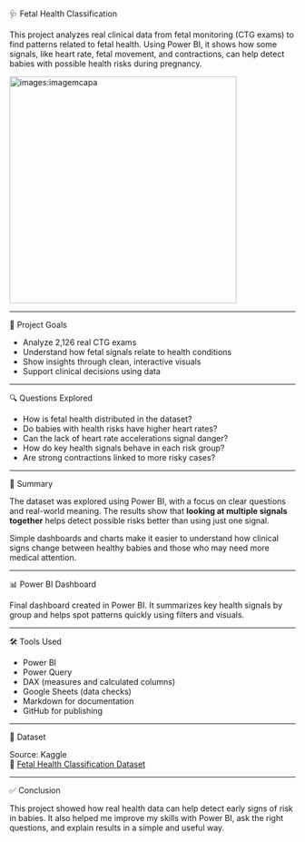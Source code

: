 
🩺 Fetal Health Classification

This project analyzes real clinical data from fetal monitoring (CTG exams) to find patterns related to fetal health. Using Power BI, it shows how some signals, like heart rate, fetal movement, and contractions, can help detect babies with possible health risks during pregnancy.

<img src="https://github.com/user-attachments/assets/0a2bf37d-c20e-45d1-bc1c-3ac21fbc3fa2" alt="images:imagemcapa" width="400"/>

---

📌 Project Goals

- Analyze 2,126 real CTG exams
- Understand how fetal signals relate to health conditions
- Show insights through clean, interactive visuals
- Support clinical decisions using data

---

🔍 Questions Explored

- How is fetal health distributed in the dataset?
- Do babies with health risks have higher heart rates?
- Can the lack of heart rate accelerations signal danger?
- How do key health signals behave in each risk group?
- Are strong contractions linked to more risky cases?

---

🧠 Summary

The dataset was explored using Power BI, with a focus on clear questions and real-world meaning. The results show that **looking at multiple signals together** helps detect possible risks better than using just one signal.

Simple dashboards and charts make it easier to understand how clinical signs change between healthy babies and those who may need more medical attention.

---

📊 Power BI Dashboard


Final dashboard created in Power BI. It summarizes key health signals by group and helps spot patterns quickly using filters and visuals.

---

🛠️ Tools Used

- Power BI  
- Power Query  
- DAX (measures and calculated columns)  
- Google Sheets (data checks)  
- Markdown for documentation  
- GitHub for publishing

---

📁 Dataset

Source: Kaggle  
🔗 [Fetal Health Classification Dataset](https://www.kaggle.com/datasets/andrewmvd/fetal-health-classification)

---

✅ Conclusion

This project showed how real health data can help detect early signs of risk in babies. It also helped me improve my skills with Power BI, ask the right questions, and explain results in a simple and useful way.


